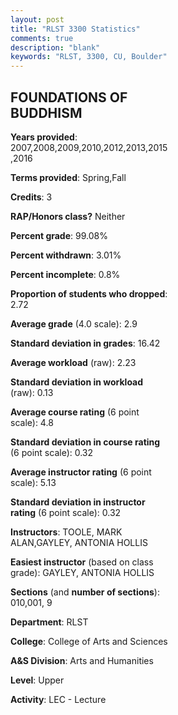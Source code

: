```yaml
---
layout: post
title: "RLST 3300 Statistics"
comments: true
description: "blank"
keywords: "RLST, 3300, CU, Boulder"
--- 
```

<head>
<script src="https://ajax.googleapis.com/ajax/libs/jquery/2.1.3/jquery.min.js"></script>
<script src="https://dl.dropboxusercontent.com/s/pc42nxpaw1ea4o9/highcharts.js?dl=0"></script>
<!-- <script src="../assets/js/highcharts.js"></script> -->
<style type="text/css">@font-face {
	font-family: "Bebas Neue";
	src: url(https://www.filehosting.org/file/details/544349/BebasNeue%20Regular.otf) format("opentype");
	}
	h1.Bebas { 
		font-family: "Bebas Neue", Verdana, Tahoma;
	}
</style>
</head>
<body>
	<div id="container" style="float: right; width: 45%; height: 88%; margin-left: 2.5%; margin-right: 2.5%;"></div>
	<script language="JavaScript">
		$(document).ready(function() {
		var chart = {type: 'column'};
		var title = {text: 'Grade Distribution'};
		var xAxis = {categories: ['A','B','C','D','F'],crosshair: true};
		var yAxis = {min: 0,title: {text: 'Percentage'}};
		var tooltip = {headerFormat: '<center><b><span style="font-size:20px">{point.key}</span></b></center>',
		               pointFormat: '<td style="padding:0"><b>{point.y:.1f}%</b></td>',
		               footerFormat: '</table>',shared: true,useHTML: true};
		var plotOptions = {column: {pointPadding: 0.0,borderWidth: 0}};  
		var credits = {enabled: false};var series= [{name: 'Percent',data: [26.04,45.32,22.21,4.85,1.58,]}];
		var json = {};
		json.chart = chart;
		json.title = title;
		json.tooltip = tooltip;
		json.xAxis = xAxis;
		json.yAxis = yAxis;  
		json.series = series;
		json.plotOptions = plotOptions;  
		json.credits = credits;
		$('#container').highcharts(json);
	});
	</script>
</body>
			   
## FOUNDATIONS OF BUDDHISM

**Years provided**: 2007,2008,2009,2010,2012,2013,2015,2016

**Terms provided**: Spring,Fall

**Credits**: 3

**RAP/Honors class?** Neither

**Percent grade**: 99.08%

**Percent withdrawn**: 3.01%

**Percent incomplete**: 0.8%

**Proportion of students who dropped**: 2.72

**Average grade** (4.0 scale): 2.9

**Standard deviation in grades**: 16.42

**Average workload** (raw): 2.23

**Standard deviation in workload** (raw): 0.13

**Average course rating** (6 point scale): 4.8

**Standard deviation in course rating** (6 point scale): 0.32

**Average instructor rating** (6 point scale): 5.13

**Standard deviation in instructor rating** (6 point scale): 0.32

**Instructors**: TOOLE, MARK ALAN,GAYLEY, ANTONIA HOLLIS

**Easiest instructor** (based on class grade): GAYLEY, ANTONIA HOLLIS

**Sections** (and **number of sections**): 010,001, 9

**Department**: RLST

**College**: College of Arts and Sciences

**A&S Division**: Arts and Humanities

**Level**: Upper

**Activity**: LEC - Lecture